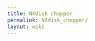 ```yaml
---
title: NXdisk chopper
permalink: NXdisk_chopper/
layout: wiki
---
```


<nxformat file="NXdisk_chopper.xml"></nxformat>
